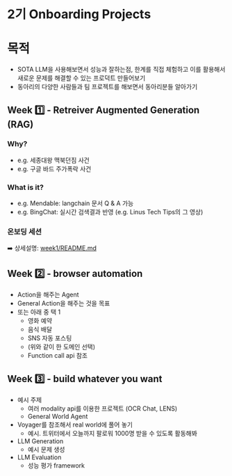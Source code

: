 # 2기 Onboarding Projects

# 목적
- SOTA LLM을 사용해보면서 성능과 잘하는점, 한계를 직접 체험하고 이를 활용해서 새로운 문제를 해결할 수 있는 프로덕트 만들어보기
- 동아리의 다양한 사람들과 팀 프로젝트를 해보면서 동아리분들 알아가기

## Week 1️⃣ - Retreiver Augmented Generation (RAG)
### Why? 
- e.g. 세종대왕 맥북던짐 사건
- e.g. 구글 바드 주가폭락 사건
 
### What is it? 
- e.g. Mendable: langchain 문서 Q & A 가능
- e.g. BingChat: 실시간 검색결과 반영 (e.g. Linus Tech Tips의 그 영상)

### 온보딩 세션

➡️ 상세설명: [week1/README.md](https://github.com/AttentionX/season-2-onboarding-projects/blob/main/week1/README.md)

    
## Week 2️⃣ - browser automation
- Action을 해주는 Agent
- General Action을 해주는 것을 목표
- 또는 아래 중 택 1
  - 영화 예약
  - 음식 배달
  - SNS 자동 포스팅 
  - (위와 같이 한 도메인 선택)
  - Function call api 참조

     

## Week 3️⃣ - build whatever you want
- 예시 주제
  - 여러 modality api를 이용한 프로젝트 (OCR Chat, LENS)
  - General World Agent
- Voyager를 참조해서 real world에 풀어 놓기
  - 예시. 트위터에서 오늘까지 팔로워 1000명 받을 수 있도록 활동해봐
- LLM Generation
  - 예시 문제 생성
- LLM Evaluation
  - 성능 평가 framework


